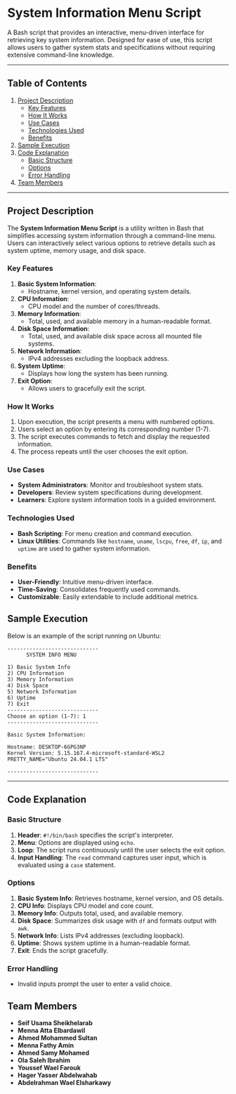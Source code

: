 # System Information Menu Script

A Bash script that provides an interactive, menu-driven interface for retrieving key system information. Designed for ease of use, this script allows users to gather system stats and specifications without requiring extensive command-line knowledge.

---

## Table of Contents

1. [Project Description](#project-description)
    - [Key Features](#key-features)
    - [How It Works](#how-it-works)
    - [Use Cases](#use-cases)
    - [Technologies Used](#technologies-used)
    - [Benefits](#benefits)
2. [Sample Execution](#sample-execution)
3. [Code Explanation](#code-explanation)
    - [Basic Structure](#basic-structure)
    - [Options](#options)
    - [Error Handling](#error-handling)
4. [Team Members](#team-members)

---

## Project Description

The **System Information Menu Script** is a utility written in Bash that simplifies accessing system information through a command-line menu. Users can interactively select various options to retrieve details such as system uptime, memory usage, and disk space.

### Key Features

1. **Basic System Information**:
   - Hostname, kernel version, and operating system details.
2. **CPU Information**:
   - CPU model and the number of cores/threads.
3. **Memory Information**:
   - Total, used, and available memory in a human-readable format.
4. **Disk Space Information**:
   - Total, used, and available disk space across all mounted file systems.
5. **Network Information**:
   - IPv4 addresses excluding the loopback address.
6. **System Uptime**:
   - Displays how long the system has been running.
7. **Exit Option**:
   - Allows users to gracefully exit the script.

### How It Works

1. Upon execution, the script presents a menu with numbered options.
2. Users select an option by entering its corresponding number (1-7).
3. The script executes commands to fetch and display the requested information.
4. The process repeats until the user chooses the exit option.

### Use Cases

- **System Administrators**: Monitor and troubleshoot system stats.
- **Developers**: Review system specifications during development.
- **Learners**: Explore system information tools in a guided environment.

### Technologies Used

- **Bash Scripting**: For menu creation and command execution.
- **Linux Utilities**: Commands like `hostname`, `uname`, `lscpu`, `free`, `df`, `ip`, and `uptime` are used to gather system information.

### Benefits

- **User-Friendly**: Intuitive menu-driven interface.
- **Time-Saving**: Consolidates frequently used commands.
- **Customizable**: Easily extendable to include additional metrics.



## Sample Execution

Below is an example of the script running on Ubuntu:

```plaintext
-----------------------------
      SYSTEM INFO MENU

1) Basic System Info
2) CPU Information
3) Memory Information
4) Disk Space
5) Network Information
6) Uptime
7) Exit
-----------------------------
Choose an option (1-7): 1
-----------------------------

Basic System Information:

Hostname: DESKTOP-6GPG3NP
Kernel Version: 5.15.167.4-microsoft-standard-WSL2
PRETTY_NAME="Ubuntu 24.04.1 LTS"

-----------------------------
```

---

## Code Explanation

### Basic Structure

1. **Header**: `#!/bin/bash` specifies the script's interpreter.
2. **Menu**: Options are displayed using `echo`.
3. **Loop**: The script runs continuously until the user selects the exit option.
4. **Input Handling**: The `read` command captures user input, which is evaluated using a `case` statement.

### Options

1. **Basic System Info**: Retrieves hostname, kernel version, and OS details.
2. **CPU Info**: Displays CPU model and core count.
3. **Memory Info**: Outputs total, used, and available memory.
4. **Disk Space**: Summarizes disk usage with `df` and formats output with `awk`.
5. **Network Info**: Lists IPv4 addresses (excluding loopback).
6. **Uptime**: Shows system uptime in a human-readable format.
7. **Exit**: Ends the script gracefully.

### Error Handling

- Invalid inputs prompt the user to enter a valid choice.



## Team Members

- **Seif Usama Sheikhelarab**
- **Menna Atta Elbardawil**
- **Ahmed Mohammed Sultan**
- **Menna Fathy Amin**
- **Ahmed Samy Mohamed**
- **Ola Saleh Ibrahim**
- **Youssef Wael Farouk**
- **Hager Yasser Abdelwahab**
- **Abdelrahman Wael Elsharkawy**
